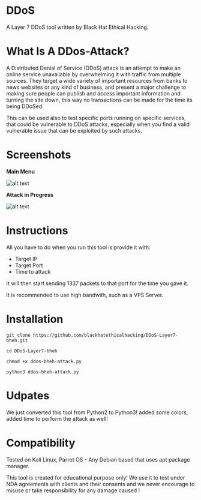 # DDoS

A Layer 7 DDoS tool written by Black Hat Ethical Hacking.

# What Is A DDos-Attack?

A Distributed Denial of Service (DDoS) attack is an attempt to make an online service unavailable
by overwhelming it with traffic from multiple sources. They target a wide variety of important resources from banks to news websites or any kind of business, and present a major challenge to making sure people can publish and access important information and turning the site down, this way no transactions can be made for the time its being DDoSed.

This can be used also to test specific ports running on specific services, that could be vulnerable to DDoS attacks, especially when you find a valid vulnerable issue that can be exploited by such attacks.

# Screenshots

**Main Menu**

![alt text](https://i.ibb.co/6JnTt3B/Main.png)

**Attack in Progress**

![alt text](https://i.ibb.co/0fGDnNZ/Attack.png)

# Instructions

All you have to do when you run this tool is provide it with:

- Target IP
- Target Port
- Time to attack

It will then start sending 1337 packets to that port for the time you gave it.

It is recommended to use high bandwith, such as a VPS Server.

# Installation

`git clone https://github.com/blackhatethicalhacking/DDoS-Layer7-bheh.git`

`cd DDoS-Layer7-bheh`

`chmod +x ddos-bheh-attack.py`

`python3 ddos-bheh-attack.py`

# Udpates

We just converted this tool from Python2 to Python3! added some colors, added time to perform the attack as well!

# Compatibility

Tested on Kali Linux, Parrot OS - Any Debian based that uses apt package manager.

This tool is created for educational purpose only! We use it to test under NDA agreements with clients and their consents and we never encourage to misuse or take responsibility for any damage caused !


